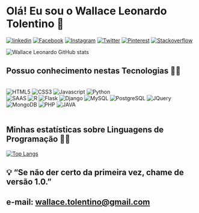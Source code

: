
<h1>Olá! Eu sou o Wallace Leonardo Tolentino 👋</h1>

[![linkedin](https://img.shields.io/badge/LinkedIn-0077B5?style=for-the-badge&logo=linkedin&logoColor=white)](https://www.linkedin.com/in/wallace-leonardo-tolentino-59764621/)
[![Facebook](https://img.shields.io/badge/Facebook-1877F2?style=for-the-badge&logo=facebook&logoColor=white)](https://www.facebook.com/wallaceleonardo.tolentino)
[![Instagram](https://img.shields.io/badge/Instagram-E4405F?style=for-the-badge&logo=instagram&logoColor=white)](https://www.instagram.com/wallace.tolentino/)
[![Twitter](https://img.shields.io/badge/Twitter-1DA1F2?style=for-the-badge&logo=twitter&logoColor=white)](https://twitter.com/_WallaceLT)
[![Pinterest](https://aleen42.github.io/badges/src/pinterest.svg)](https://br.pinterest.com/wallacetolentino/_saved/)
[![Stackoverflow](https://img.shields.io/badge/Stack_Overflow-FE7A16?style=for-the-badge&logo=stack-overflow&logoColor=white)](https://stackoverflow.com/users/17588146/wallace-leonardo-tolentino)



![Wallace Leonardo GitHub stats](https://github-readme-stats.vercel.app/api?username=wallaceleonardo&show_icons=true&theme=dracula)


<h2>Possuo conhecimento nestas Tecnologias 👨‍💻</h2>

<div style="display: inline_block"></br>
    <img aling="center" alt="HTML5" src="https://img.shields.io/badge/HTML5-E34F26?style=for-the-badge&logo=html5&logoColor=white" />
    <img aling="center" alt="CSS3" src="https://img.shields.io/badge/CSS3-1572B6?style=for-the-badge&logo=css3&logoColor=white" />
    <img aling="center" alt="Javascript" src="https://img.shields.io/badge/JavaScript-F7DF1E?style=for-the-badge&logo=javascript&logoColor=black" />
    <img aling="center" alt="Python" src="https://img.shields.io/badge/Python-14354C?style=for-the-badge&logo=python&logoColor=white" /></br>
    <img aling="center" alt="SAAS" src="https://img.shields.io/badge/Sass-CC6699?style=for-the-badge&logo=sass&logoColor=white" />
    <img aling="center" alt="R" src="https://img.shields.io/badge/R-276DC3?style=for-the-badge&logo=r&logoColor=white" />
    <img aling="center" alt="Flask" src="https://img.shields.io/badge/Flask-000000?style=for-the-badge&logo=flask&logoColor=white" />
    <img aling="center" alt="Django" src="https://img.shields.io/badge/Django-092E20?style=for-the-badge&logo=django&logoColor=white" />
    <img aling="center" alt="MySQL" src="https://img.shields.io/badge/MySQL-00000F?style=for-the-badge&logo=mysql&logoColor=white" />
    <img aling="center" alt="PostgreSQL" src="https://img.shields.io/badge/PostgreSQL-316192?style=for-the-badge&logo=postgresql&logoColor=white" />
    <img aling="center" alt="JQuery" src="https://img.shields.io/badge/jQuery-0769AD?style=for-the-badge&logo=jquery&logoColor=white" />
    <img aling="center" alt="MongoDB" src="https://img.shields.io/badge/MongoDB-4EA94B?style=for-the-badge&logo=mongodb&logoColor=white" />    
    <img aling="center" alt="PHP" src="https://img.shields.io/badge/PHP-777BB4?style=for-the-badge&logo=php&logoColor=white" />  
    <img aling="center" alt="JAVA" src="https://img.shields.io/badge/Java-ED8B00?style=for-the-badge&logo=java&logoColor=white" />  
</div></br>

<h2>Minhas estatísticas sobre Linguagens de Programação 👨‍💻</h2>

[![Top Langs](https://github-readme-stats.vercel.app/api/top-langs/?username=wallaceleonardo)](https://github.com/anuraghazra/github-readme-stats)


## 💡 “Se não der certo da primeira vez, chame de versão 1.0.”

## e-mail: wallace.tolentino@gmail.com

